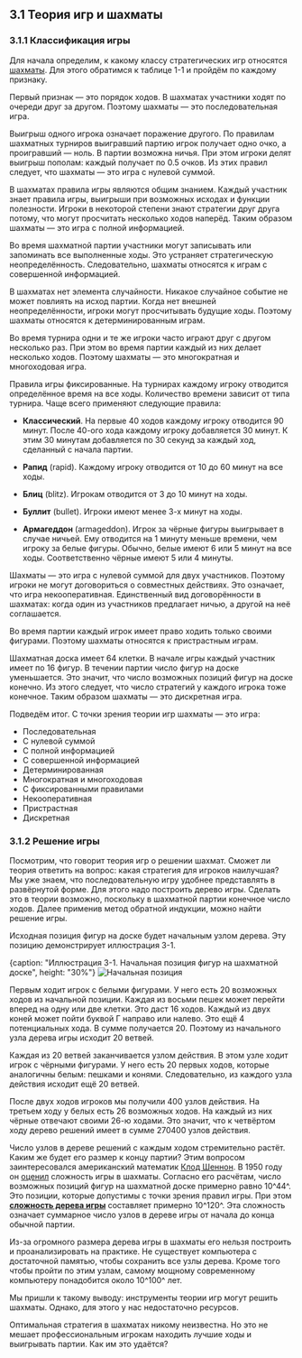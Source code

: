 ## 3.1 Теория игр и шахматы

### 3.1.1 Классификация игры

Для начала определим, к какому классу стратегических игр относятся [шахматы](https://ru.wikipedia.org/wiki/Шахматы). Для этого обратимся к таблице 1-1 и пройдём по каждому признаку.

Первый признак — это порядок ходов. В шахматах участники ходят по очереди друг за другом. Поэтому шахматы — это последовательная игра.

Выигрыш одного игрока означает поражение другого. По правилам шахматных турниров выигравший партию игрок получает одно очко, а проигравший — ноль. В партии возможна ничья. При этом игроки делят выигрыш пополам: каждый получает по 0.5 очков. Из этих правил следует, что шахматы — это игра с нулевой суммой.

В шахматах правила игры являются общим знанием. Каждый участник знает правила игры, выигрыши при возможных исходах и функции полезности. Игроки в некоторой степени знают стратегии друг друга потому, что могут просчитать несколько ходов наперёд. Таким образом шахматы — это игра с полной информацией.

Во время шахматной партии участники могут записывать или запоминать все выполненные ходы. Это устраняет стратегическую неопределённость. Следовательно, шахматы относятся к играм с совершенной информацией.

В шахматах нет элемента случайности. Никакое случайное событие не может повлиять на исход партии. Когда нет внешней неопределённости, игроки могут просчитывать будущие ходы. Поэтому шахматы относятся к детерминированным играм.

Во время турнира одни и те же игроки часто играют друг с другом несколько раз. При этом во время партии каждый из них делает несколько ходов. Поэтому шахматы — это многократная и многоходовая игра.

Правила игры фиксированные. На турнирах каждому игроку отводится определённое время на все ходы. Количество времени зависит от типа турнира. Чаще всего применяют следующие правила:

* **Классический**. На первые 40 ходов каждому игроку отводится 90 минут. После 40-ого хода каждому игроку добавляется 30 минут. К этим 30 минутам добавляется по 30 секунд за каждый ход, сделанный с начала партии.

* **Рапид** (rapid). Каждому игроку отводится от 10 до 60 минут на все ходы.

* **Блиц** (blitz). Игрокам отводится от 3 до 10 минут на ходы.

* **Буллит** (bullet). Игроки имеют менее 3-х минут на ходы.

* **Армагеддон** (armageddon). Игрок за чёрные фигуры выигрывает в случае ничьей. Ему отводится на 1 минуту меньше времени, чем игроку за белые фигуры. Обычно, белые имеют 6 или 5 минут на все ходы. Соответственно чёрные имеют 5 или 4 минуты.

Шахматы — это игра с нулевой суммой для двух участников. Поэтому игроки не могут договориться о совместных действиях. Это означает, что игра некооперативная. Единственный вид договорённости в шахматах: когда один из участников предлагает ничью, а другой на неё соглашается.

Во время партии каждый игрок имеет право ходить только своими фигурами. Поэтому шахматы относятся к пристрастным играм.

Шахматная доска имеет 64 клетки. В начале игры каждый участник имеет по 16 фигур. В течении партии число фигур на доске уменьшается. Это значит, что число возможных позиций фигур на доске конечно. Из этого следует, что число стратегий у каждого игрока тоже конечное. Таким образом шахматы — это дискретная игра.

Подведём итог. С точки зрения теории игр шахматы — это игра:

* Последовательная
* С нулевой суммой
* С полной информацией
* С совершенной информацией
* Детерминированная
* Многократная и многоходовая
* С фиксированными правилами
* Некооперативная
* Пристрастная
* Дискретная

### 3.1.2 Решение игры

Посмотрим, что говорит теория игр о решении шахмат. Сможет ли теория ответить на вопрос: какая стратегия для игроков наилучшая? Мы уже знаем, что последовательную игру удобнее представлять в развёрнутой форме. Для этого надо построить дерево игры. Сделать это в теории возможно, поскольку в шахматной партии конечное число ходов. Далее применив метод обратной индукции, можно найти решение игры.

Исходная позиция фигур на доске будет начальным узлом дерева. Эту позицию демонстрирует иллюстрация 3-1.

{caption: "Иллюстрация 3-1. Начальная позиция фигур на шахматной доске", height: "30%"}
![Начальная позиция](images/Chess/chess-initial-position.png)

Первым ходит игрок с белыми фигурами. У него есть 20 возможных ходов из начальной позиции. Каждая из восьми пешек может перейти вперед на одну или две клетки. Это даст 16 ходов. Каждый из двух коней может пойти буквой Г направо или налево. Это ещё 4 потенциальных хода. В сумме получается 20. Поэтому из начального узла дерева игры исходит 20 ветвей.

Каждая из 20 ветвей заканчивается узлом действия. В этом узле ходит игрок с чёрными фигурами. У него есть 20 первых ходов, которые аналогичны белым: пешками и конями. Следовательно, из каждого узла действия исходит ещё 20 ветвей.

После двух ходов игроков мы получили 400 узлов действия. На третьем ходу у белых есть 26 возможных ходов. На каждый из них чёрные отвечают своими 26-ю ходами. Это значит, что к четвёртом ходу дерево решений имеет в сумме 270400 узлов действия.

Число узлов в дереве решений с каждым ходом стремительно растёт. Каким же будет его размер к концу партии? Этим вопросом заинтересовался американский математик [Клод Шеннон](https://ru.wikipedia.org/wiki/Шеннон,_Клод). В 1950 году он [оценил](https://ru.wikipedia.org/wiki/Число_Шеннона) сложность игры в шахматы. Согласно его расчётам, число возможных позиций фигур на шахматной доске примерно равно 10^44^. Это позиции, которые допустимы с точки зрения правил игры. При этом [**сложность дерева игры**](https://en.wikipedia.org/wiki/Game_complexity#Game-tree_complexity) составляет примерно 10^120^. Эта сложность означает суммарное число узлов в дереве игры от начала до конца обычной партии.

Из-за огромного размера дерева игры в шахматы его нельзя построить и проанализировать на практике. Не существует компьютера с достаточной памятью, чтобы сохранить все узлы дерева. Кроме того чтобы пройти по этим узлам, самому мощному современному компьютеру понадобится около 10^100^ лет.

Мы пришли к такому выводу: инструменты теории игр могут решить шахматы. Однако, для этого у нас недостаточно ресурсов.

Оптимальная стратегия в шахматах никому неизвестна. Но это не мешает профессиональным игрокам находить лучшие ходы и выигрывать партии. Как им это удаётся?
